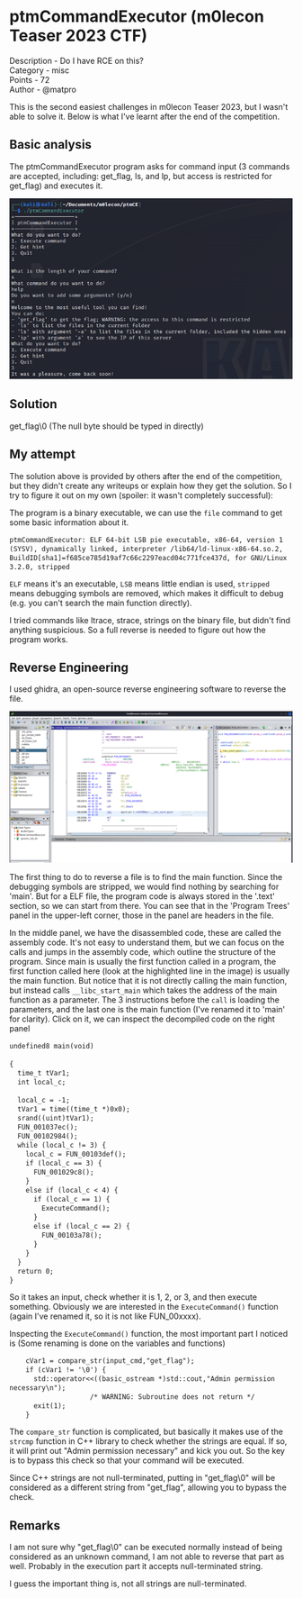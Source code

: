 # ptmCommandExecutor (m0lecon Teaser 2023 CTF)
Description - Do I have RCE on this?  
Category - misc  
Points - 72  
Author - @matpro  

This is the second easiest challenges in m0lecon Teaser 2023, but I wasn't able to solve it. Below is what I've learnt after the end of the competition. 

## Basic analysis
The ptmCommandExecutor program asks for command input (3 commands are accepted, including: get_flag, ls, and lp, but access is restricted for get_flag) and executes it.  

![](ptm1.png)

## Solution
get_flag\0 (The null byte should be typed in directly)

## My attempt
The solution above is provided by others after the end of the competition, but they didn't create any writeups or explain how they get the solution. So I try to figure it out on my own (spoiler: it wasn't completely successful):

The program is a binary executable, we can use the `file` command to get some basic information about it.
```
ptmCommandExecutor: ELF 64-bit LSB pie executable, x86-64, version 1 (SYSV), dynamically linked, interpreter /lib64/ld-linux-x86-64.so.2, BuildID[sha1]=f685ce785d19af7c66c2297eacd04c771fce437d, for GNU/Linux 3.2.0, stripped
```
`ELF` means it's an executable, `LSB` means little endian is used, `stripped` means debugging symbols are removed, which makes it difficult to debug (e.g. you can't search the main function directly).

I tried commands like ltrace, strace, strings on the binary file, but didn't find anything suspicious. So a full reverse is needed to figure out how the program works.

## Reverse Engineering
I used ghidra, an open-source reverse engineering software to reverse the file.

![](ptm_rev1.png)

The first thing to do to reverse a file is to find the main function. Since the debugging symbols are stripped, we would find nothing by searching for 'main'. But for a ELF file, the program code is always stored in the '.text' section, so we can start from there. You can see that in the 'Program Trees' panel in the upper-left corner, those in the panel are headers in the file.

In the middle panel, we have the disassembled code, these are called the assembly code. It's not easy to understand them, but we can focus on the calls and jumps in the assembly code, which outline the structure of the program. Since main is usually the first function called in a program, the first function called here (look at the highlighted line in the image) is usually the main function. But notice that it is not directly calling the main function, but instead calls `__libc_start_main` which takes the address of the main function as a parameter. The 3 instructions before the `call` is loading the parameters, and the last one is the main function (I've renamed it to 'main' for clarity). Click on it, we can inspect the decompiled code on the right panel

```
undefined8 main(void)

{
  time_t tVar1;
  int local_c;
  
  local_c = -1;
  tVar1 = time((time_t *)0x0);
  srand((uint)tVar1);
  FUN_001037ec();
  FUN_00102984();
  while (local_c != 3) {
    local_c = FUN_00103def();
    if (local_c == 3) {
      FUN_001029c8();
    }
    else if (local_c < 4) {
      if (local_c == 1) {
        ExecuteCommand();
      }
      else if (local_c == 2) {
        FUN_00103a78();
      }
    }
  }
  return 0;
}
```
So it takes an input, check whether it is 1, 2, or 3, and then execute something. Obviously we are interested in the `ExecuteCommand()` function (again I've renamed it, so it is not like FUN_00xxxx).

Inspecting the `ExecuteCommand()` function, the most important part I noticed is (Some renaming is done on the variables and functions)
```
    cVar1 = compare_str(input_cmd,"get_flag");
    if (cVar1 != '\0') {
      std::operator<<((basic_ostream *)std::cout,"Admin permission necessary\n");
                    /* WARNING: Subroutine does not return */
      exit(1);
    }
```
The `compare_str` function is complicated, but basically it makes use of the `strcmp` function in C++ library to check whether the strings are equal. If so, it will print out "Admin permission necessary" and kick you out. So the key is to bypass this check so that your command will be executed.

Since C++ strings are not null-terminated, putting in "get_flag\0" will be considered as a different string from "get_flag", allowing you to bypass the check.

## Remarks
I am not sure why "get_flag\0" can be executed normally instead of being considered as an unknown command, I am not able to reverse that part as well. Probably in the execution part it accepts null-terminated string.

I guess the important thing is, not all strings are null-terminated.
